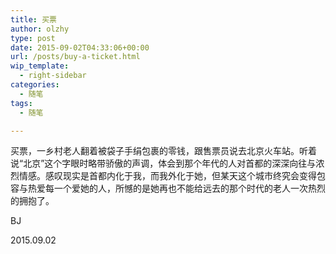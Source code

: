 ```yaml
---
title: 买票
author: olzhy
type: post
date: 2015-09-02T04:33:06+00:00
url: /posts/buy-a-ticket.html
wip_template:
  - right-sidebar
categories:
  - 随笔
tags:
  - 随笔

---
```

买票，一乡村老人翻着被袋子手绢包裹的零钱，跟售票员说去北京火车站。听着说“北京”这个字眼时略带骄傲的声调，体会到那个年代的人对首都的深深向往与浓烈情感。感叹现实是首都内化于我，而我外化于她，但某天这个城市终究会变得包容与热爱每一个爱她的人，所憾的是她再也不能给远去的那个时代的老人一次热烈的拥抱了。

BJ
  
2015.09.02